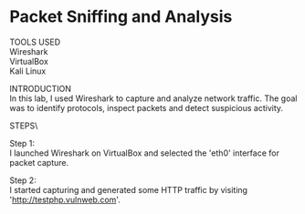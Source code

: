 # Packet Sniffing and Analysis

TOOLS USED\
Wireshark\
VirtualBox\
Kali Linux

INTRODUCTION\
In this lab, I used Wireshark to capture and analyze network traffic. The goal was to identify protocols, inspect packets and detect suspicious activity.

STEPS\

Step 1:\
I launched Wireshark on VirtualBox and selected the 'eth0' interface for packet capture.

Step 2:\
I started capturing and generated some HTTP traffic by visiting 'http://testphp.vulnweb.com'.
